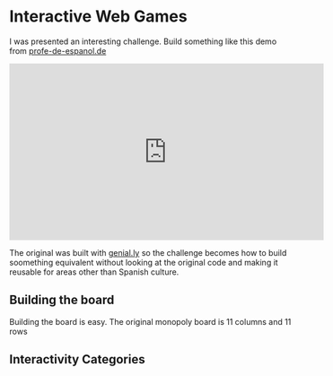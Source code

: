 # Interactive Web Games

I was presented an interesting challenge. Build something like this demo from [profe-de-espanol.de](https://www.profe-de-espanol.de/2018/03/16/un-viaje-por-el-mundo-hispano/)

<div class="video">
  <iframe width="560" height="315" src="https://www.youtube.com/embed/CJGVoAS0BiE" frameborder="0" allow="accelerometer; autoplay; encrypted-media; gyroscope; picture-in-picture" allowfullscreen></iframe>
</div>

The original was built with [genial.ly](https://genial.ly/) so the challenge becomes how to build soomething equivalent without looking at the original code and making it reusable for areas other than Spanish culture.

## Building the board

Building the board is easy. The original monopoly board is 11 columns and 11 rows

## Interactivity Categories
